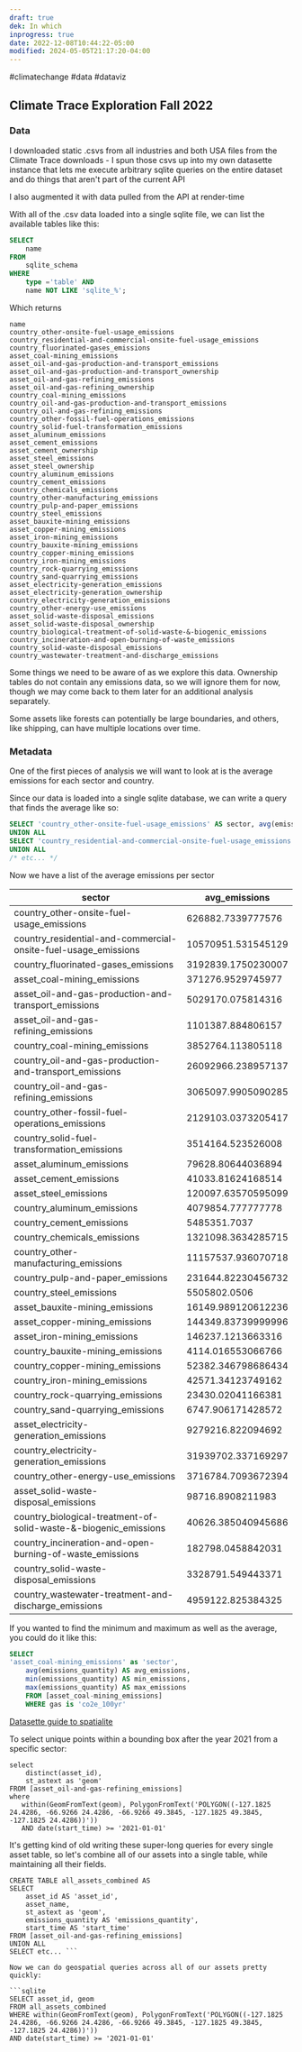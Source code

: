 ```yaml
---
draft: true
dek: In which
inprogress: true
date: 2022-12-08T10:44:22-05:00
modified: 2024-05-05T21:17:20-04:00
---
```


#climatechange #data #dataviz

## Climate Trace Exploration Fall 2022

### Data

I downloaded static .csvs from all industries and both USA files from the Climate Trace downloads - I spun those csvs up into my own datasette instance that lets me execute arbitrary sqlite queries on the entire dataset and do things that aren't part of the current API

I also augmented it with data pulled from the API at render-time

With all of the .csv data loaded into a single sqlite file, we can list the available tables like this:

```sql
SELECT 
    name
FROM 
    sqlite_schema
WHERE 
    type ='table' AND 
    name NOT LIKE 'sqlite_%';
```

Which returns

```
name
country_other-onsite-fuel-usage_emissions
country_residential-and-commercial-onsite-fuel-usage_emissions
country_fluorinated-gases_emissions
asset_coal-mining_emissions
asset_oil-and-gas-production-and-transport_emissions
asset_oil-and-gas-production-and-transport_ownership
asset_oil-and-gas-refining_emissions
asset_oil-and-gas-refining_ownership
country_coal-mining_emissions
country_oil-and-gas-production-and-transport_emissions
country_oil-and-gas-refining_emissions
country_other-fossil-fuel-operations_emissions
country_solid-fuel-transformation_emissions
asset_aluminum_emissions
asset_cement_emissions
asset_cement_ownership
asset_steel_emissions
asset_steel_ownership
country_aluminum_emissions
country_cement_emissions
country_chemicals_emissions
country_other-manufacturing_emissions
country_pulp-and-paper_emissions
country_steel_emissions
asset_bauxite-mining_emissions
asset_copper-mining_emissions
asset_iron-mining_emissions
country_bauxite-mining_emissions
country_copper-mining_emissions
country_iron-mining_emissions
country_rock-quarrying_emissions
country_sand-quarrying_emissions
asset_electricity-generation_emissions
asset_electricity-generation_ownership
country_electricity-generation_emissions
country_other-energy-use_emissions
asset_solid-waste-disposal_emissions
asset_solid-waste-disposal_ownership
country_biological-treatment-of-solid-waste-&-biogenic_emissions
country_incineration-and-open-burning-of-waste_emissions
country_solid-waste-disposal_emissions
country_wastewater-treatment-and-discharge_emissions
```

Some things we need to be aware of as we explore this data. Ownership tables do not contain any emissions data, so we will ignore them for now, though we may come back to them later for an additional analysis separately.

Some assets like forests can potentially be large boundaries, and others, like shipping, can have multiple locations over time.

### Metadata

One of the first pieces of analysis we will want to look at is the average emissions for each sector and country.

Since our data is loaded into a single sqlite database, we can write a query that finds the average like so:

```sql
SELECT 'country_other-onsite-fuel-usage_emissions' AS sector, avg(emissions_quantity) AS avg_emissions FROM [country_other-onsite-fuel-usage_emissions] 
UNION ALL 
SELECT 'country_residential-and-commercial-onsite-fuel-usage_emissions' AS sector, avg(emissions_quantity) AS avg_emissions FROM [country_residential-and-commercial-onsite-fuel-usage_emissions] 
UNION ALL 
/* etc... */
```

Now we have a list of the average emissions per sector

|sector                                                          |avg_emissions     |
|----------------------------------------------------------------|------------------|
|country_other-onsite-fuel-usage_emissions                       |626882.7339777576 |
|country_residential-and-commercial-onsite-fuel-usage_emissions  |10570951.531545129|
|country_fluorinated-gases_emissions                             |3192839.1750230007|
|asset_coal-mining_emissions                                     |371276.9529745977 |
|asset_oil-and-gas-production-and-transport_emissions            |5029170.075814316 |
|asset_oil-and-gas-refining_emissions                            |1101387.884806157 |
|country_coal-mining_emissions                                   |3852764.113805118 |
|country_oil-and-gas-production-and-transport_emissions          |26092966.238957137|
|country_oil-and-gas-refining_emissions                          |3065097.9905090285|
|country_other-fossil-fuel-operations_emissions                  |2129103.0373205417|
|country_solid-fuel-transformation_emissions                     |3514164.523526008 |
|asset_aluminum_emissions                                        |79628.80644036894 |
|asset_cement_emissions                                          |41033.81624168514 |
|asset_steel_emissions                                           |120097.63570595099|
|country_aluminum_emissions                                      |4079854.777777778 |
|country_cement_emissions                                        |5485351.7037      |
|country_chemicals_emissions                                     |1321098.3634285715|
|country_other-manufacturing_emissions                           |11157537.936070718|
|country_pulp-and-paper_emissions                                |231644.82230456732|
|country_steel_emissions                                         |5505802.0506      |
|asset_bauxite-mining_emissions                                  |16149.989120612236|
|asset_copper-mining_emissions                                   |144349.83739999996|
|asset_iron-mining_emissions                                     |146237.1213663316 |
|country_bauxite-mining_emissions                                |4114.016553066766 |
|country_copper-mining_emissions                                 |52382.346798686434|
|country_iron-mining_emissions                                   |42571.34123749162 |
|country_rock-quarrying_emissions                                |23430.02041166381 |
|country_sand-quarrying_emissions                                |6747.906171428572 |
|asset_electricity-generation_emissions                          |9279216.822094692 |
|country_electricity-generation_emissions                        |31939702.337169297|
|country_other-energy-use_emissions                              |3716784.7093672394|
|asset_solid-waste-disposal_emissions                            |98716.8908211983  |
|country_biological-treatment-of-solid-waste-&-biogenic_emissions|40626.385040945686|
|country_incineration-and-open-burning-of-waste_emissions        |182798.0458842031 |
|country_solid-waste-disposal_emissions                          |3328791.549443371 |
|country_wastewater-treatment-and-discharge_emissions            |4959122.825384325 |

If you wanted to find the minimum and maximum as well as the average, you could do it like this:

```sql
SELECT 
'asset_coal-mining_emissions' as 'sector',
	avg(emissions_quantity) AS avg_emissions, 
	min(emissions_quantity) AS min_emissions, 
	max(emissions_quantity) AS max_emissions 
	FROM [asset_coal-mining_emissions] 
    WHERE gas is 'co2e_100yr'
```

[Datasette guide to spatialite](https://docs.datasette.io/en/stable/spatialite.html)

To select unique points within a bounding box after the year 2021 from a specific sector:

```sqlite
select
    distinct(asset_id),
    st_astext as 'geom'
FROM [asset_oil-and-gas-refining_emissions] 
where
   within(GeomFromText(geom), PolygonFromText('POLYGON((-127.1825 24.4286, -66.9266 24.4286, -66.9266 49.3845, -127.1825 49.3845, -127.1825 24.4286))'))
   AND date(start_time) >= '2021-01-01'
```

It's getting kind of old writing these super-long queries for every single asset table, so let's combine all of our assets into a single table, while maintaining all their fields.

```sqlite 
CREATE TABLE all_assets_combined AS 
SELECT 
	asset_id AS 'asset_id',
	asset_name, 
	st_astext as 'geom', 
	emissions_quantity AS 'emissions_quantity', 
	start_time AS 'start_time' 
FROM [asset_oil-and-gas-refining_emissions] 
UNION ALL 
SELECT etc... ``` 

Now we can do geospatial queries across all of our assets pretty quickly: 

```sqlite
SELECT asset_id, geom 
FROM all_assets_combined 
WHERE within(GeomFromText(geom), PolygonFromText('POLYGON((-127.1825 24.4286, -66.9266 24.4286, -66.9266 49.3845, -127.1825 49.3845, -127.1825 24.4286))')) 
AND date(start_time) >= '2021-01-01' 
```
